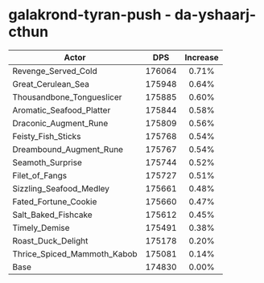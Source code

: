 # galakrond-tyran-push - da-yshaarj-cthun
| Actor | DPS | Increase |
|---|:---:|:---:|
|Revenge_Served_Cold|176064|0.71%|
|Great_Cerulean_Sea|175948|0.64%|
|Thousandbone_Tongueslicer|175885|0.60%|
|Aromatic_Seafood_Platter|175844|0.58%|
|Draconic_Augment_Rune|175809|0.56%|
|Feisty_Fish_Sticks|175768|0.54%|
|Dreambound_Augment_Rune|175767|0.54%|
|Seamoth_Surprise|175744|0.52%|
|Filet_of_Fangs|175727|0.51%|
|Sizzling_Seafood_Medley|175661|0.48%|
|Fated_Fortune_Cookie|175660|0.47%|
|Salt_Baked_Fishcake|175612|0.45%|
|Timely_Demise|175491|0.38%|
|Roast_Duck_Delight|175178|0.20%|
|Thrice_Spiced_Mammoth_Kabob|175081|0.14%|
|Base|174830|0.00%|

